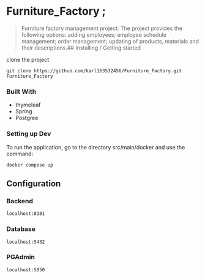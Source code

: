 # Furniture_Factory ;
>Furniture factory management project. The project provides the following options: adding employees; employee schedule management; order management; updating of products, materials and their descriptions.## Installing / Getting started

clone the project

```shell
git clone https://github.com/karl163532456/Furniture_Factory.git Furniture_Factory
```

### Built With
+ thymeleaf
+ Spring 
+ Postgree

### Setting up Dev

To run the application, go to the directory src/main/docker and use the command:

```shell
docker compose up
```

## Configuration


### Backend
```shell
localhost:8181
```
### Database
```shell
localhost:5432
```
### PGAdmin
```shell
localhost:5050
```

